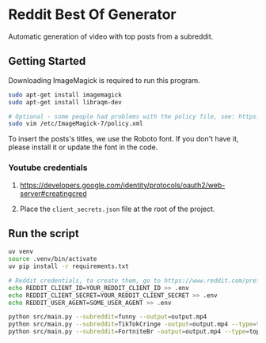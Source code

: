 # Reddit Best Of Generator

Automatic generation of video with top posts from a subreddit.

## Getting Started

Downloading ImageMagick is required to run this program.

```sh
sudo apt-get install imagemagick
sudo apt-get install libraqm-dev

# Optional - some people had problems with the policy file, see: https://github.com/Zulko/moviepy/issues/401
sudo vim /etc/ImageMagick-7/policy.xml
```

To insert the posts's titles, we use the Roboto font. If you don't have it, please install it or update the font in the code. 

### Youtube credentials

1. https://developers.google.com/identity/protocols/oauth2/web-server#creatingcred

2. Place the `client_secrets.json` file at the root of the project.

## Run the script

```sh
uv venv
source .venv/bin/activate
uv pip install -r requirements.txt

# Reddit credentials, to create them, go to https://www.reddit.com/prefs/apps/
echo REDDIT_CLIENT_ID=YOUR_REDDIT_CLIENT_ID >> .env
echo REDDIT_CLIENT_SECRET=YOUR_REDDIT_CLIENT_SECRET >> .env
echo REDDIT_USER_AGENT=SOME_USER_AGENT >> .env

python src/main.py --subreddit=funny --output=output.mp4
python src/main.py --subreddit=TikTokCringe -output=output.mp4 --type=top --time=month --keep-temp-files --posts-limit=3
python src/main.py --subreddit=FortniteBr -output=output.mp4 --type=top --time=month  --keep-temp-files
```
